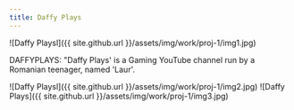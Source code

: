 ```yaml
---
title: Daffy Plays
---
```


![Daffy Playsl]({{ site.github.url }}/assets/img/work/proj-1/img1.jpg)

DAFFYPLAYS: "Daffy Plays' is a Gaming YouTube channel run by a Romanian teenager, named 'Laur'.

![Daffy Playsl]({{ site.github.url }}/assets/img/work/proj-1/img2.jpg)
![Daffy Plays]({{ site.github.url }}/assets/img/work/proj-1/img3.jpg)
